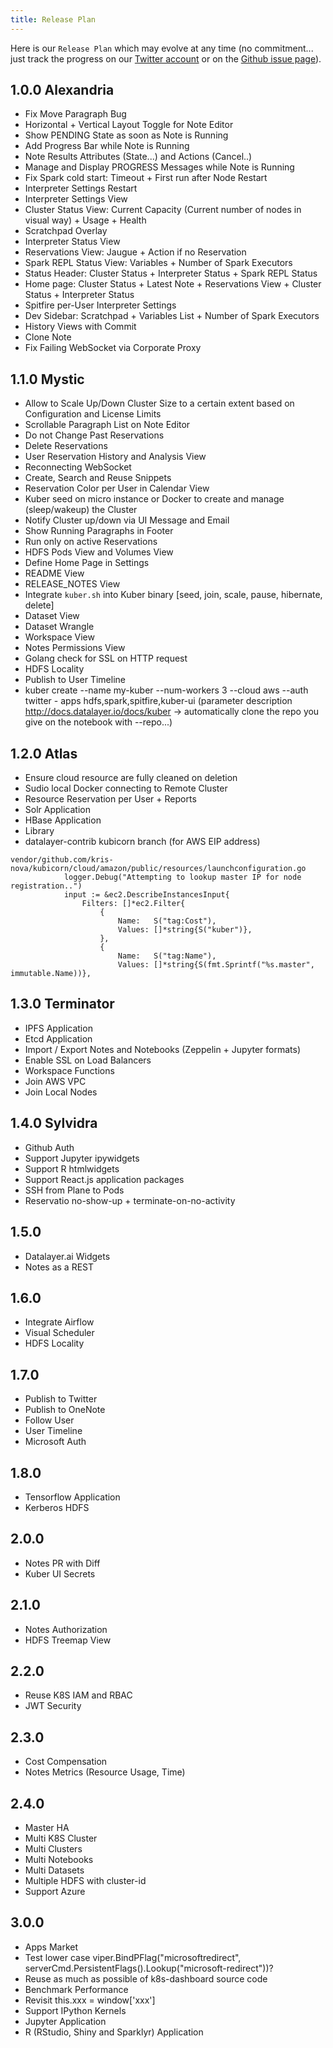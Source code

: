```yaml
---
title: Release Plan
---
```


Here is our `Release Plan` which may evolve at any time (no commitment... just track the progress on our [Twitter account](https://twitter.com/datalayerio) or on the [Github issue page](https://github.com/datalayer/datalayer/issues)).

## 1.0.0 Alexandria

+ Fix Move Paragraph Bug
+ Horizontal + Vertical Layout Toggle for Note Editor
+ Show PENDING State as soon as Note is Running
+ Add Progress Bar while Note is Running
+ Note Results Attributes (State...) and Actions (Cancel..)
+ Manage and Display PROGRESS Messages while Note is Running
+ Fix Spark cold start: Timeout + First run after Node Restart
+ Interpreter Settings Restart
+ Interpreter Settings View
+ Cluster Status View: Current Capacity (Current number of nodes in visual way) + Usage + Health
+ Scratchpad Overlay
+ Interpreter Status View
+ Reservations View: Jaugue + Action if no Reservation
+ Spark REPL Status View: Variables + Number of Spark Executors
+ Status Header: Cluster Status + Interpreter Status + Spark REPL Status
+ Home page: Cluster Status + Latest Note + Reservations View + Cluster Status + Interpreter Status
+ Spitfire per-User Interpreter Settings
+ Dev Sidebar: Scratchpad + Variables List +  Number of Spark Executors
+ History Views with Commit
+ Clone Note
+ Fix Failing WebSocket via Corporate Proxy

## 1.1.0 Mystic

+ Allow to Scale Up/Down Cluster Size to a certain extent based on Configuration and License Limits
+ Scrollable Paragraph List on Note Editor
+ Do not Change Past Reservations
+ Delete Reservations
+ User Reservation History and Analysis View
+ Reconnecting WebSocket
+ Create, Search and Reuse Snippets
+ Reservation Color per User in Calendar View
+ Kuber seed on micro instance or Docker to create and manage (sleep/wakeup) the Cluster
+ Notify Cluster up/down via UI Message and Email
+ Show Running Paragraphs in Footer
+ Run only on active Reservations
+ HDFS Pods View and Volumes View
+ Define Home Page in Settings
+ README View
+ RELEASE_NOTES View
+ Integrate `kuber.sh` into Kuber binary [seed, join, scale, pause, hibernate, delete]
+ Dataset View
+ Dataset Wrangle
+ Workspace View
+ Notes Permissions View
+ Golang check for SSL on HTTP request
+ HDFS Locality
+ Publish to User Timeline
+ kuber create --name my-kuber --num-workers 3 --cloud aws --auth twitter - apps hdfs,spark,spitfire,kuber-ui (parameter description http://docs.datalayer.io/docs/kuber -> automatically clone the repo you give on the notebook with --repo...)

## 1.2.0 Atlas

+ Ensure cloud resource are fully cleaned on deletion
+ Sudio local Docker connecting to Remote Cluster
+ Resource Reservation per User + Reports
+ Solr Application
+ HBase Application
+ Library
+ datalayer-contrib kubicorn branch (for AWS EIP address)

```
vendor/github.com/kris-nova/kubicorn/cloud/amazon/public/resources/launchconfiguration.go 			
            logger.Debug("Attempting to lookup master IP for node registration..")
 			input := &ec2.DescribeInstancesInput{
 				Filters: []*ec2.Filter{
					{
						Name:   S("tag:Cost"),
						Values: []*string{S("kuber")},
					},
 					{
 						Name:   S("tag:Name"),
 						Values: []*string{S(fmt.Sprintf("%s.master", immutable.Name))},
```

## 1.3.0 Terminator

+ IPFS Application
+ Etcd Application
+ Import / Export Notes and Notebooks (Zeppelin + Jupyter formats)
+ Enable SSL on Load Balancers
+ Workspace Functions
+ Join AWS VPC
+ Join Local Nodes

## 1.4.0 Sylvidra

+ Github Auth
+ Support Jupyter ipywidgets
+ Support R htmlwidgets
+ Support React.js application packages
+ SSH from Plane to Pods
+ Reservatio no-show-up + terminate-on-no-activity

## 1.5.0

+ Datalayer.ai Widgets
+ Notes as a REST

## 1.6.0

+ Integrate Airflow
+ Visual Scheduler
+ HDFS Locality

## 1.7.0

+ Publish to Twitter
+ Publish to OneNote
+ Follow User
+ User Timeline
+ Microsoft Auth

## 1.8.0

+ Tensorflow Application
+ Kerberos HDFS

## 2.0.0

+ Notes PR with Diff
+ Kuber UI Secrets

## 2.1.0

+ Notes Authorization
+ HDFS Treemap View

## 2.2.0

+ Reuse K8S IAM and RBAC
+ JWT Security

## 2.3.0

+ Cost Compensation
+ Notes Metrics (Resource Usage, Time)

## 2.4.0

+ Master HA
+ Multi K8S Cluster
+ Multi Clusters
+ Multi Notebooks
+ Multi Datasets
+ Multiple HDFS with cluster-id
+ Support Azure

## 3.0.0

+ Apps Market
+ Test lower case viper.BindPFlag("microsoftredirect", serverCmd.PersistentFlags().Lookup("microsoft-redirect"))? 
+ Reuse as much as possible of k8s-dashboard source code
+ Benchmark Performance
+ Revisit this.xxx = window['xxx']
+ Support IPython Kernels
+ Jupyter Application
+ R (RStudio, Shiny and Sparklyr) Application

